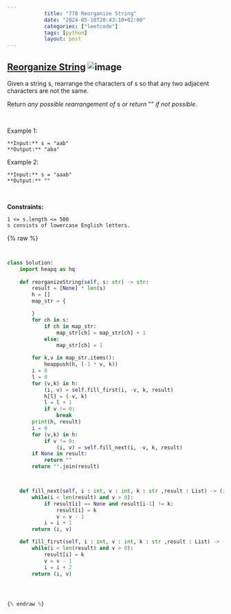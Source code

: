 ```yaml
---
            title: "778 Reorganize String"
            date: "2024-05-10T20:43:10+02:00"
            categories: ["leetcode"]
            tags: [python]
            layout: post
---
```

            
## [Reorganize String](https://leetcode.com/problems/reorganize-string) ![image](https://img.shields.io/badge/Difficulty-Medium-orange)

Given a string s, rearrange the characters of s so that any two adjacent characters are not the same.

Return *any possible rearrangement of* s *or return* "" *if not possible*.

 

Example 1:

```
**Input:** s = "aab"
**Output:** "aba"

```

Example 2:

```
**Input:** s = "aaab"
**Output:** ""

```

 

**Constraints:**

	1 <= s.length <= 500
	s consists of lowercase English letters.

{% raw %}


```python


class Solution:
    import heapq as hq
    
    def reorganizeString(self, s: str) -> str:
        result = [None] * len(s)
        h = []
        map_str = {

        }
        for ch in s:
            if ch in map_str:
                map_str[ch] = map_str[ch] + 1
            else:
                map_str[ch] = 1

        for k,v in map_str.items():
            heappush(h, (-1 * v, k))
        i = 0
        l = 0
        for (v,k) in h:
            (i, v) = self.fill_first(i, -v, k, result)
            h[l] = (-v, k)
            l = l + 1
            if v != 0:
                break
        print(h, result)
        i = 0
        for (v,k) in h:
            if v != 0:
                (i, v) = self.fill_next(i, -v, k, result)
        if None in result:
            return ""
        return "".join(result)



    def fill_next(self, i : int, v : int, k : str ,result : List) -> (int, int):
        while(i < len(result) and v > 0):
            if result[i] == None and result[i-1] != k:
                result[i] = k
                v = v - 1
            i = i + 1
        return (i, v)

    def fill_first(self, i : int, v : int, k : str ,result : List) -> (int, int):
        while(i < len(result) and v > 0):
            result[i] = k
            v = v - 1
            i = i + 2
        return (i, v)




{% endraw %}
```
